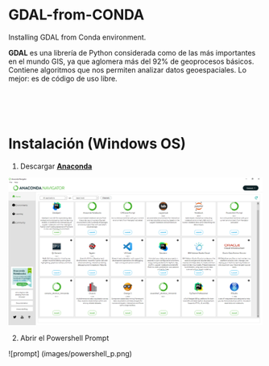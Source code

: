 # GDAL-from-CONDA
Installing GDAL from Conda environment.

**GDAL** es una librería de Python considerada como de las más importantes en el mundo GIS, ya que aglomera más del 92% de geoprocesos básicos. Contiene algoritmos que nos permiten analizar datos geoespaciales. Lo mejor: es de código de uso libre.

<br />
<br />
<br />

# Instalación (Windows OS)

1. Descargar [**Anaconda**](https://www.anaconda.com/download)

![anaconda](images/anaconda_environment.png)

2. Abrir el Powershell Prompt

![prompt] (images/powershell_p.png)
